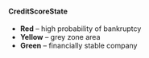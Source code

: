 #### CreditScoreState
- **Red** – high probability of bankruptcy
- **Yellow** – grey zone area
- **Green** – financially stable company